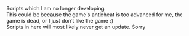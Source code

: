Scripts which I am no longer developing. <br />
This could be because the game's anticheat is too advanced for me, the game is dead, or I just don't like the game :) <br />
Scripts in here will most likely never get an update. Sorry
